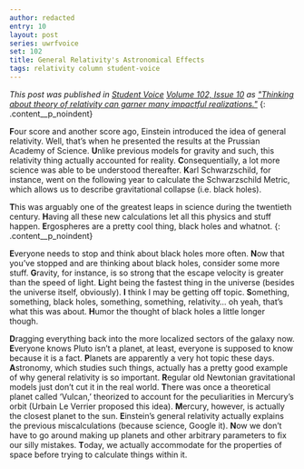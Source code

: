 ```yaml
---
author: redacted
entry: 10
layout: post
series: uwrfvoice
set: 102
title: General Relativity's Astronomical Effects
tags: relativity column student-voice
---
```


*This post was published in [Student Voice](http://uwrfvoice.com) [Volume 102,
Issue 10](http://uwrfvoice.com/pdf/151120studentvoice.pdf) as ["Thinking about
theory of relativity can garner many impactful
realizations."](http://uwrfvoice.com/etcetera/14981)*
{: .content__p_noindent}

**F**our score and another score ago, Einstein introduced the idea of general
relativity. Well, that’s when he presented the results at the Prussian Academy
of Science. **U**nlike previous models for gravity and such, this relativity
thing actually accounted for reality. **C**onsequentially, a lot more science
was able to be understood thereafter. **K**arl Schwarzschild, for instance, went
on the following year to calculate the Schwarzschild Metric, which allows us to
describe gravitational collapse (i.e. black holes).

**T**his was arguably one of the greatest leaps in science during the twentieth
century. **H**aving all these new calculations let all this physics and stuff
happen. **E**rgospheres are a pretty cool thing, black holes and whatnot.
{: .content__p_noindent}

**E**veryone needs to stop and think about black holes more often. **N**ow that
you’ve stopped and are thinking about black holes, consider some more stuff.
**G**ravity, for instance, is so strong that the escape velocity is greater than
the speed of light. **L**ight being the fastest thing in the universe (besides
the universe itself, obviously). **I** think I may be getting off topic.
**S**omething, something, black holes, something, something, relativity… oh
yeah, that’s what this was about. **H**umor the thought of black holes a little
longer though.

**D**ragging everything back into the more localized sectors of the galaxy now.
**E**veryone knows Pluto isn’t a planet, at least, everyone is supposed to know
because it is a fact. **P**lanets are apparently a very hot topic these days.
**A**stronomy, which studies such things, actually has a pretty good example of
why general relativity is so important. **R**egular old Newtonian gravitational
models just don’t cut it in the real world. **T**here was once a theoretical
planet called ‘Vulcan,’ theorized to account for the peculiarities in Mercury’s
orbit (Urbain Le Verrier proposed this idea). **M**ercury, however, is actually
the closest planet to the sun. **E**instein’s general relativity actually
explains the previous miscalculations (because science, Google it). **N**ow we
don’t have to go around making up planets and other arbitrary parameters to fix
our silly mistakes. **T**oday, we actually accommodate for the properties of
space before trying to calculate things within it.
